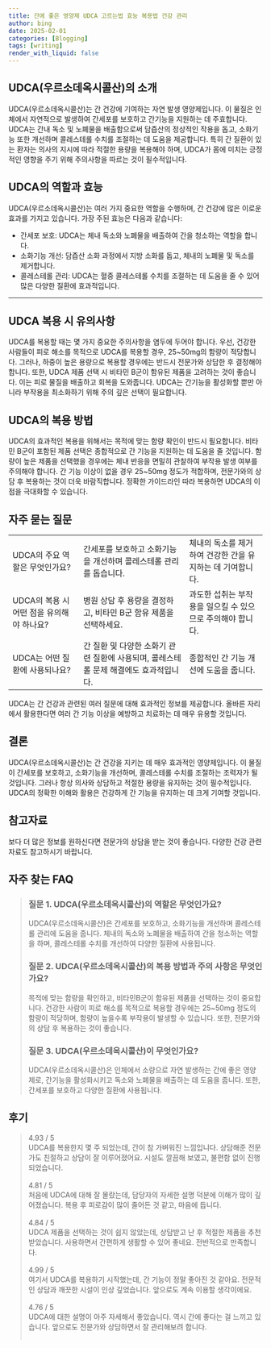 ```yaml
---
title: 간에 좋은 영양제 UDCA 고르는법 효능 복용법 건강 관리
author: bing
date: 2025-02-01
categories: [Blogging]
tags: [writing]
render_with_liquid: false
---
```



<h2 id='UDCA의 소개'>UDCA(우르소데옥시콜산)의 소개</h2>

<p>UDCA(우르소데옥시콜산)는 간 건강에 기여하는 자연 발생 영양제입니다. 이 물질은 인체에서 자연적으로 발생하여 간세포를 보호하고 간기능을 지원하는 데 주효합니다. UDCA는 간내 독소 및 노폐물을 배출함으로써 담즙산의 정상적인 작용을 돕고, 소화기능 또한 개선하며 콜레스테롤 수치를 조절하는 데 도움을 제공합니다. 특히 간 질환이 있는 환자는 의사의 지시에 따라 적절한 용량을 복용해야 하며, UDCA가 몸에 미치는 긍정적인 영향을 주기 위해 주의사항을 따르는 것이 필수적입니다.</p>

<h2 id='UDCA의 역할과 효능'>UDCA의 역할과 효능</h2>

<p>UDCA(우르소데옥시콜산)는 여러 가지 중요한 역할을 수행하며, 간 건강에 많은 이로운 효과를 가지고 있습니다. 가장 주된 효능은 다음과 같습니다:</p>

<ul>
    <li>간세포 보호: UDCA는 체내 독소와 노폐물을 배출하여 간을 청소하는 역할을 합니다.</li>
    <li>소화기능 개선: 담즙산 소화 과정에서 지방 소화를 돕고, 체내의 노폐물 및 독소를 제거합니다.</li>
    <li>콜레스테롤 관리: UDCA는 혈중 콜레스테롤 수치를 조절하는 데 도움을 줄 수 있어 많은 다양한 질환에 효과적입니다.</li>
</ul>

<hr />

<h2 id='UDCA 복용 시 유의사항'>UDCA 복용 시 유의사항</h2>

<p>UDCA를 복용할 때는 몇 가지 중요한 주의사항을 염두에 두어야 합니다. 우선, 건강한 사람들이 피로 해소를 목적으로 UDCA를 복용할 경우, 25~50mg의 함량이 적당합니다. 그러나, 하중이 높은 용량으로 복용할 경우에는 반드시 전문가와 상담한 후 결정해야 합니다. 또한, UDCA 제품 선택 시 비타민 B군이 함유된 제품을 고려하는 것이 좋습니다. 이는 피로 물질을 배출하고 회복을 도와줍니다. UDCA는 간기능을 활성화할 뿐만 아니라 부작용을 최소화하기 위해 주의 깊은 선택이 필요합니다.</p>

<h2 id='UDCA의 복용 방법'>UDCA의 복용 방법</h2>

<p>UDCA의 효과적인 복용을 위해서는 목적에 맞는 함량 확인이 반드시 필요합니다. 비타민 B군이 포함된 제품 선택은 종합적으로 간 기능을 지원하는 데 도움을 줄 것입니다. 함량이 높은 제품을 선택했을 경우에는 체내 반응을 면밀히 관찰하여 부작용 발생 여부를 주의해야 합니다. 간 기능 이상이 없을 경우 25~50mg 정도가 적합하며, 전문가와의 상담 후 복용하는 것이 더욱 바람직합니다. 정확한 가이드라인 따라 복용하면 UDCA의 이점을 극대화할 수 있습니다.</p>

<h2 id='자주 묻는 질문'>자주 묻는 질문</h2>

<table>
    <tr>
        <td>UDCA의 주요 역할은 무엇인가요?</td>
        <td>간세포를 보호하고 소화기능을 개선하며 콜레스테롤 관리를 돕습니다.</td>
        <td>체내의 독소를 제거하여 건강한 간을 유지하는 데 기여합니다.</td>
    </tr>
    <tr>
        <td>UDCA의 복용 시 어떤 점을 유의해야 하나요?</td>
        <td>병원 상담 후 용량을 결정하고, 비타민 B군 함유 제품을 선택하세요.</td>
        <td>과도한 섭취는 부작용을 일으킬 수 있으므로 주의해야 합니다.</td>
    </tr>
    <tr>
        <td>UDCA는 어떤 질환에 사용되나요?</td>
        <td>간 질환 및 다양한 소화기 관련 질환에 사용되며, 콜레스테롤 문제 해결에도 효과적입니다.</td>
        <td>종합적인 간 기능 개선에 도움을 줍니다.</td>
    </tr>
</table>

<p>UDCA는 간 건강과 관련된 여러 질문에 대해 효과적인 정보를 제공합니다. 올바른 자리에서 활용한다면 여러 간 기능 이상을 예방하고 치료하는 데 매우 유용할 것입니다.</p>

<h2 id='결론'>결론</h2>

<p>UDCA(우르소데옥시콜산)는 간 건강을 지키는 데 매우 효과적인 영양제입니다. 이 물질이 간세포를 보호하고, 소화기능을 개선하며, 콜레스테롤 수치를 조절하는 조력자가 될 것입니다. 그러나 항상 의사와 상담하고 적절한 용량을 유지하는 것이 필수적입니다. UDCA의 정확한 이해와 활용은 건강하게 간 기능을 유지하는 데 크게 기여할 것입니다.</p>

<h2 id='참고자료'>참고자료</h2>

<p>보다 더 많은 정보를 원하신다면 전문가의 상담을 받는 것이 좋습니다. 다양한 건강 관련 자료도 참고하시기 바랍니다.</p>


<h2 id='자주_찾는_FAQ'>자주 찾는 FAQ</h2>
<div itemscope="" itemtype="https://schema.org/FAQPage"> 
<blockquote> 
<div itemscope="" itemprop="mainEntity" itemtype="https://schema.org/Question"> 
<h3 itemprop="name">질문 1. UDCA(우르소데옥시콜산)의 역할은 무엇인가요?</h3> 
<div itemscope="" itemprop="acceptedAnswer" itemtype="https://schema.org/Answer"> 
<span itemprop="text"> 
<p>UDCA(우르소데옥시콜산)은 간세포를 보호하고, 소화기능을 개선하며 콜레스테롤 관리에 도움을 줍니다. 체내의 독소와 노폐물을 배출하여 간을 청소하는 역할을 하며, 콜레스테롤 수치를 개선하여 다양한 질환에 사용됩니다.</p> 
</span> 
</div> 
</div> 

<div itemscope="" itemprop="mainEntity" itemtype="https://schema.org/Question"> 
<h3 itemprop="name">질문 2. UDCA(우르소데옥시콜산)의 복용 방법과 주의 사항은 무엇인가요?</h3> 
<div itemscope="" itemprop="acceptedAnswer" itemtype="https://schema.org/Answer"> 
<span itemprop="text"> 
<p>목적에 맞는 함량을 확인하고, 비타민B군이 함유된 제품을 선택하는 것이 중요합니다. 건강한 사람이 피로 해소를 목적으로 복용할 경우에는 25~50mg 정도의 함량이 적당하며, 함량이 높을수록 부작용이 발생할 수 있습니다. 또한, 전문가와의 상담 후 복용하는 것이 좋습니다.</p> 
</span> 
</div> 
</div> 

<div itemscope="" itemprop="mainEntity" itemtype="https://schema.org/Question"> 
<h3 itemprop="name">질문 3. UDCA(우르소데옥시콜산)이 무엇인가요?</h3> 
<div itemscope="" itemprop="acceptedAnswer" itemtype="https://schema.org/Answer"> 
<span itemprop="text"> 
<p>UDCA(우르소데옥시콜산)은 인체에서 소량으로 자연 발생하는 간에 좋은 영양제로, 간기능을 활성화시키고 독소와 노폐물을 배출하는 데 도움을 줍니다. 또한, 간세포를 보호하고 다양한 질환에 사용됩니다.</p> 
</span> 
</div> 
</div> 
</blockquote> 
</div>
<h2 id='후기'>후기</h2>
<div itemscope itemtype="https://schema.org/Product">
  <blockquote>
  <div itemprop="review" itemscope itemtype="https://schema.org/Review">
      <div itemprop="reviewRating" itemscope itemtype="https://schema.org/Rating"> <span itemprop="ratingValue">4.93</span> / <span itemprop="bestRating">5</span> </div>
      <span itemprop="reviewBody">UDCA를 복용한지 몇 주 되었는데, 간이 참 가벼워진 느낌입니다. 상담해준 전문가도 친절하고 상담이 잘 이루어졌어요. 시설도 깔끔해 보였고, 불편함 없이 진행되었습니다.</span>
  </div>
  <br>
  <div itemprop="review" itemscope itemtype="https://schema.org/Review">
      <div itemprop="reviewRating" itemscope itemtype="https://schema.org/Rating"> <span itemprop="ratingValue">4.81</span> / <span itemprop="bestRating">5</span> </div>
      <span itemprop="reviewBody">처음에 UDCA에 대해 잘 몰랐는데, 담당자의 자세한 설명 덕분에 이해가 많이 깊어졌습니다. 복용 후 피로감이 많이 줄어든 것 같고, 마음에 듭니다.</span>
  </div>
  <br>
  <div itemprop="review" itemscope itemtype="https://schema.org/Review">
      <div itemprop="reviewRating" itemscope itemtype="https://schema.org/Rating"> <span itemprop="ratingValue">4.84</span> / <span itemprop="bestRating">5</span> </div>
      <span itemprop="reviewBody">UDCA 제품을 선택하는 것이 쉽지 않았는데, 상담받고 난 후 적절한 제품을 추천받았습니다. 사용하면서 간편하게 생활할 수 있어 좋네요. 전반적으로 만족합니다.</span>
  </div>
  <br>
  <div itemprop="review" itemscope itemtype="https://schema.org/Review">
      <div itemprop="reviewRating" itemscope itemtype="https://schema.org/Rating"> <span itemprop="ratingValue">4.99</span> / <span itemprop="bestRating">5</span> </div>
      <span itemprop="reviewBody">여기서 UDCA를 복용하기 시작했는데, 간 기능이 정말 좋아진 것 같아요. 전문적인 상담과 깨끗한 시설이 인상 깊었습니다. 앞으로도 계속 이용할 생각이에요.</span>
  </div>
  <br>
  <div itemprop="review" itemscope itemtype="https://schema.org/Review">
      <div itemprop="reviewRating" itemscope itemtype="https://schema.org/Rating"> <span itemprop="ratingValue">4.76</span> / <span itemprop="bestRating">5</span> </div>
      <span itemprop="reviewBody">UDCA에 대한 설명이 아주 자세해서 좋았습니다. 역시 간에 좋다는 걸 느끼고 있습니다. 앞으로도 전문가와 상담하면서 잘 관리해보려 합니다.</span>
  </div>
  <br>
  </blockquote>
</div>
